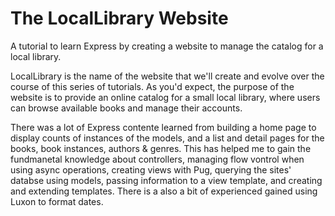 # The LocalLibrary Website

A tutorial to learn Express by creating a website to manage the catalog for a local library.

LocalLibrary is the name of the website that we'll create and evolve over the course of this series of tutorials. As you'd expect, the purpose of the website is to provide an online catalog for a small local library, where users can browse available books and manage their accounts.

There was a lot of Express contente learned from building a home page to display counts of instances of the models, and a list and detail pages for the books, book instances, authors & genres. This has helped me to gain the fundmanetal knowledge about controllers, managing flow vontrol when using async operations, creating views with Pug, querying the sites' databse using models, passing information to a view template, and creating and extending templates. There is a also a bit of experienced gained using Luxon to format dates.